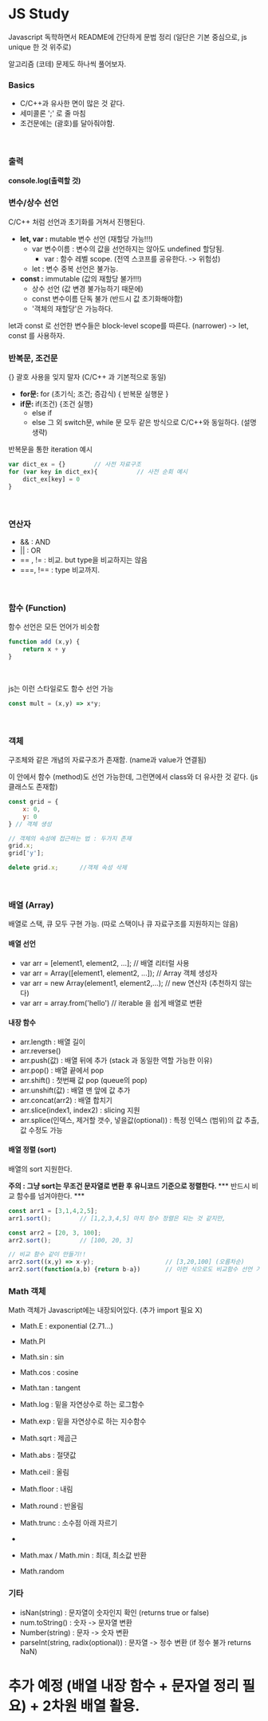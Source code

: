 # JS Study

Javascript 독학하면서 README에 간단하게 문법 정리 (일단은 기본 중심으로, js unique 한 것 위주로)

알고리즘 (코테) 문제도 하나씩 풀어보자.

### Basics
- C/C++과 유사한 면이 많은 것 같다.
- 세미콜론 ';' 로 줄 마침
- 조건문에는 (괄호)를 달아줘야함.
<br>

### 출력
<b>console.log(출력할 것)</b>
<br>

### 변수/상수 선언
C/C++ 처럼 선언과 초기화를 거쳐서 진행된다.
- <b>let, var :</b> mutable 변수 선언 (재할당 가능!!!)
	- var 변수이름 : 변수의 값을 선언하지는 않아도 undefined 할당됨.
		- var : 함수 레벨 scope. (전역 스코프를 공유한다. -> 위험성) 
	- let : 변수 중복 선언은 불가능.
- <b>const :</b> immutable (값의 재할당 불가!!!)
	- 상수 선언 (값 변경 불가능하기 때문에)
	- const 변수이름 단독 불가 (반드시 값 초기화해야함)
	- '객체의 재할당'은 가능하다.

let과 const 로 선언한 변수들은 block-level scope를 따른다. (narrower)
-> let, const 를 사용하자.
<br>

### 반복문, 조건문
{} 괄호 사용을 잊지 말자 (C/C++ 과 기본적으로 동일)
- <b> for문: </b> for (초기식; 조건; 증감식) { 반복문 실행문 }
- <b> if문: </b> if(조건) {조건 실행}
	- else if
	- else
그 외 switch문, while 문 모두 같은 방식으로 C/C++와 동일하다. (설명 생략)

반복문을 통한 iteration 예시
~~~javascript
var dict_ex = {}		// 사전 자료구조
for (var key in dict_ex){			// 사전 순회 예시
	dict_ex[key] = 0
}
~~~

<br>

### 연산자
- && : AND
- || : OR
- == , != : 비교. but type을 비교하지는 않음
- ===, !== : type 비교까지.
<br>

### 함수 (Function)
함수 선언은 모든 언어가 비슷함
```javascript
function add (x,y) {
	return x + y
}
```

<br>

js는 이런 스타일로도 함수 선언 가능
~~~javascript
const mult = (x,y) => x*y;
~~~

<br>

### 객체
구조체와 같은 개념의 자료구조가 존재함. (name과 value가 연결됨)

이 안에서 함수 (method)도 선언 가능한데, 그런면에서 class와 더 유사한 것 같다. (js 클래스도 존재함)
```javascript
const grid = {
	x: 0,
	y: 0
} // 객체 생성

// 객체의 속성에 접근하는 법 : 두가지 존재
grid.x;
grid['y'];

delete grid.x;		//객체 속성 삭제
```

<br>

### 배열 (Array)
배열로 스택, 큐 모두 구현 가능. (따로 스택이나 큐 자료구조를 지원하지는 않음)
#### 배열 선언
- var arr = [element1, element2, ...];	// 배열 리터럴 사용
- var arr = Array([element1, element2, ...]);	// Array 객체 생성자
- var arr = new Array(element1, element2,...);	// new 연산자 (추천하지 않는다)
- var arr = array.from('hello') // iterable 을 쉽게 배열로 변환

#### 내장 함수
- arr.length : 배열 길이
- arr.reverse()
- arr.push(값) : 배열 뒤에 추가 (stack 과 동일한 역할 가능한 이유)
- arr.pop() : 배열 끝에서 pop
- arr.shift() : 첫번째 값 pop (queue의 pop)
- arr.unshift(값) : 배열 맨 앞에 값 추가
- arr.concat(arr2) : 배열 합치기
- arr.slice(index1, index2) : slicing 지원
- arr.splice(인덱스, 제거할 갯수, 넣을값(optional)) : 특정 인덱스 (범위)의 값 추출, 값 수정도 가능


#### 배열 정렬 (sort)
배열의 sort 지원한다.

<b>주의 : 그냥 sort는 무조건 문자열로 변환 후 유니코드 기준으로 정렬한다. </b>
*** 반드시 비교 함수를 넘겨야한다. ***
```javascript
const arr1 = [3,1,4,2,5];
arr1.sort();		// [1,2,3,4,5] 마치 정수 정렬은 되는 것 같지만,

const arr2 = [20, 3, 100];
arr2.sort();		// [100, 20, 3]

// 비교 함수 같이 만들기!!
arr2.sort((x,y) => x-y);					// [3,20,100] (오름차순)
arr2.sort(function(a,b) {return b-a})		// 이런 식으로도 비교함수 선언 가능  (내림차순)
```

### Math 객체
Math 객체가 Javascript에는 내장되어있다. (추가 import 필요 X)
- Math.E : exponential (2.71...)
- Math.PI
- Math.sin : sin
- Math.cos : cosine
- Math.tan : tangent
- Math.log : 밑을 자연상수로 하는 로그함수
- Math.exp : 밑을 자연상수로 하는 지수함수
- Math.sqrt : 제곱근

- Math.abs : 절댓값
- Math.ceil : 올림
- Math.floor : 내림
- Math.round : 반올림
- Math.trunc : 소수점 아래 자르기
- 
- Math.max / Math.min : 최대, 최소값 반환
- Math.random

### 기타
- isNan(string) : 문자열이 숫자인지 확인 (returns true or false)
- num.toString() : 숫자 -> 문자열 변환
- Number(string) : 문자 -> 숫자 변환
- parseInt(string, radix(optional)) : 문자열 -> 정수 변환 (if 정수 불가 returns NaN)

# 추가 예정 (배열 내장 함수 + 문자열 정리 필요) + 2차원 배열 활용.